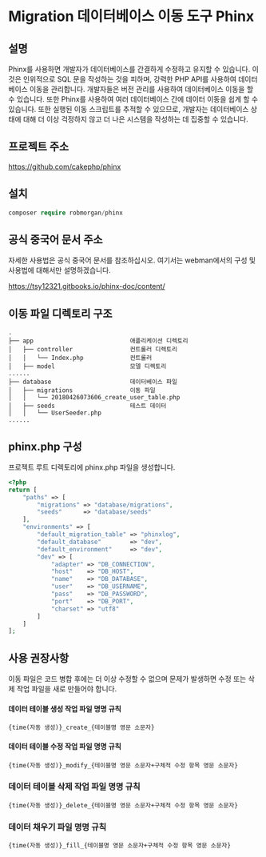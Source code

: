 # Migration 데이터베이스 이동 도구 Phinx

## 설명

Phinx를 사용하면 개발자가 데이터베이스를 간결하게 수정하고 유지할 수 있습니다. 이것은 인위적으로 SQL 문을 작성하는 것을 피하며, 강력한 PHP API를 사용하여 데이터베이스 이동을 관리합니다. 개발자들은 버전 관리를 사용하여 데이터베이스 이동을 할 수 있습니다. 또한 Phinx를 사용하여 여러 데이터베이스 간에 데이터 이동을 쉽게 할 수 있습니다. 또한 실행된 이동 스크립트를 추적할 수 있으므로, 개발자는 데이터베이스 상태에 대해 더 이상 걱정하지 않고 더 나은 시스템을 작성하는 데 집중할 수 있습니다.

## 프로젝트 주소

https://github.com/cakephp/phinx

## 설치

  ```php
  composer require robmorgan/phinx
  ```
  
## 공식 중국어 문서 주소

자세한 사용법은 공식 중국어 문서를 참조하십시오. 여기서는 webman에서의 구성 및 사용법에 대해서만 설명하겠습니다.

https://tsy12321.gitbooks.io/phinx-doc/content/

## 이동 파일 디렉토리 구조

```
.
├── app                           애플리케이션 디렉토리
│   ├── controller                컨트롤러 디렉토리
│   │   └── Index.php             컨트롤러
│   ├── model                     모델 디렉토리
......
├── database                      데이터베이스 파일
│   ├── migrations                이동 파일
│   │   └── 20180426073606_create_user_table.php
│   ├── seeds                     테스트 데이터
│   │   └── UserSeeder.php
......
```

## phinx.php 구성

프로젝트 루트 디렉토리에 phinx.php 파일을 생성합니다.

```php
<?php
return [
    "paths" => [
        "migrations" => "database/migrations",
        "seeds"      => "database/seeds"
    ],
    "environments" => [
        "default_migration_table" => "phinxlog",
        "default_database"        => "dev",
        "default_environment"     => "dev",
        "dev" => [
            "adapter" => "DB_CONNECTION",
            "host"    => "DB_HOST",
            "name"    => "DB_DATABASE",
            "user"    => "DB_USERNAME",
            "pass"    => "DB_PASSWORD",
            "port"    => "DB_PORT",
            "charset" => "utf8"
        ]
    ]
];
```

## 사용 권장사항

이동 파일은 코드 병합 후에는 더 이상 수정할 수 없으며 문제가 발생하면 수정 또는 삭제 작업 파일을 새로 만들어야 합니다.

#### 데이터 테이블 생성 작업 파일 명명 규칙

`{time(자동 생성)}_create_{테이블명 영문 소문자}`

#### 데이터 테이블 수정 작업 파일 명명 규칙

`{time(자동 생성)}_modify_{테이블명 영문 소문자+구체적 수정 항목 영문 소문자}`

### 데이터 테이블 삭제 작업 파일 명명 규칙

`{time(자동 생성)}_delete_{테이블명 영문 소문자+구체적 수정 항목 영문 소문자}`

### 데이터 채우기 파일 명명 규칙

`{time(자동 생성)}_fill_{테이블명 영문 소문자+구체적 수정 항목 영문 소문자}`
